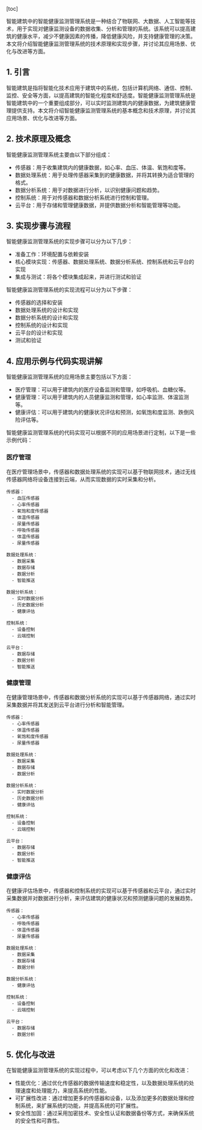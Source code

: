 
[toc]                    
                
                
智能建筑中的智能健康监测管理系统是一种结合了物联网、大数据、人工智能等技术，用于实现对健康监测设备的数据收集、分析和管理的系统。该系统可以提高建筑的健康水平，减少不健康因素的传播，降低健康风险，并支持健康管理的决策。本文将介绍智能健康监测管理系统的技术原理和实现步骤，并讨论其应用场景、优化与改进等方面。

## 1. 引言

智能建筑是指将智能化技术应用于建筑中的系统，包括计算机网络、通信、控制、监控、安全等方面，以提高建筑的智能化程度和舒适度。智能健康监测管理系统是智能建筑中的一个重要组成部分，可以实时监测建筑内的健康数据，为建筑健康管理提供支持。本文将介绍智能健康监测管理系统的基本概念和技术原理，并讨论其应用场景、优化与改进等方面。

## 2. 技术原理及概念

智能健康监测管理系统主要由以下部分组成：

- 传感器：用于收集建筑内的健康数据，如心率、血压、体温、氧饱和度等。
- 数据处理系统：用于处理传感器采集到的健康数据，并将其转换为适合管理的格式。
- 数据分析系统：用于对数据进行分析，以识别健康问题和趋势。
- 控制系统：用于对传感器和数据分析系统进行控制和管理。
- 云平台：用于存储和管理健康数据，并提供数据分析和智能管理等功能。

## 3. 实现步骤与流程

智能健康监测管理系统的实现步骤可以分为以下几步：

- 准备工作：环境配置与依赖安装
- 核心模块实现：传感器、数据处理系统、数据分析系统、控制系统和云平台的实现
- 集成与测试：将各个模块集成起来，并进行测试和验证

智能健康监测管理系统的实现流程可以分为以下步骤：

- 传感器的选择和安装
- 数据处理系统的设计和实现
- 数据分析系统的设计和实现
- 控制系统的设计和实现
- 云平台的设计和实现
- 测试和验证

## 4. 应用示例与代码实现讲解

智能健康监测管理系统的应用场景主要包括以下方面：

- 医疗管理：可以用于建筑内的医疗设备监测和管理，如呼吸机、血糖仪等。
- 健康管理：可以用于建筑内的人员健康监测和管理，如心率监测、体温监测等。
- 健康评估：可以用于建筑内的健康状况评估和预测，如氧饱和度监测、跌倒风险评估等。

智能健康监测管理系统的代码实现可以根据不同的应用场景进行定制，以下是一些示例代码：

### 医疗管理

在医疗管理场景中，传感器和数据处理系统的实现可以基于物联网技术，通过无线传感器网络将设备连接到云端，从而实现数据的实时采集和分析。

```
传感器：
  - 血压传感器
  - 心率传感器
  - 氧饱和度传感器
  - 体温传感器
  - 尿量传感器
  - 呼吸传感器
  - 体温传感器
  - 尿量传感器

数据处理系统：
  - 数据采集
  - 数据存储
  - 数据分析
  - 智能推送

数据分析系统：
  - 实时数据分析
  - 历史数据分析
  - 健康评估

控制系统：
  - 设备控制
  - 云端控制

云平台：
  - 数据存储
  - 数据分析
  - 智能推送
```

### 健康管理

在健康管理场景中，传感器和数据分析系统的实现可以基于传感器网络，通过实时采集数据并将其发送到云平台进行分析和智能管理。

```
传感器：
  - 心率传感器
  - 体温传感器
  - 氧饱和度传感器
  - 尿量传感器

数据处理系统：
  - 数据采集
  - 数据存储
  - 数据分析

数据分析系统：
  - 实时数据分析
  - 历史数据分析
  - 健康评估

控制系统：
  - 设备控制
  - 云端控制

云平台：
  - 数据存储
  - 数据分析
  - 智能推送
```

### 健康评估

在健康评估场景中，传感器和控制系统的实现可以基于传感器和云平台，通过实时采集数据并对数据进行分析，来评估建筑的健康状况和预测健康问题的发展趋势。

```
传感器：
  - 心率传感器
  - 呼吸传感器
  - 体温传感器
  - 尿量传感器

数据处理系统：
  - 数据采集
  - 数据存储
  - 数据分析

数据分析系统：
  - 健康评估

控制系统：
  - 设备控制
  - 云端控制

云平台：
  - 数据存储
  - 数据分析
```

## 5. 优化与改进

在智能健康监测管理系统的实现过程中，可以考虑以下几个方面的优化和改进：

- 性能优化：通过优化传感器的数据传输速度和稳定性，以及数据处理系统的处理速度和处理能力，来提高系统的性能。
- 可扩展性改进：通过增加更多的传感器和设备，以及添加更多的数据处理和控制系统，来扩展系统的功能，并提高系统的可扩展性。
- 安全性加固：通过采用加密技术、安全性认证和数据备份等方式，来确保系统的安全性和可靠性。

